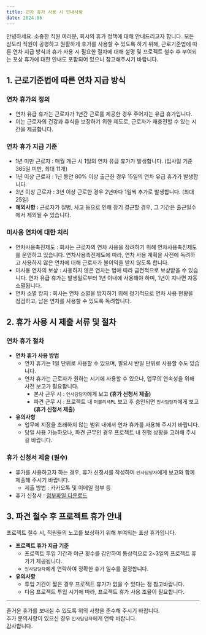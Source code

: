 ```yaml
---
title: 연차 휴가 사용 시 안내사항
date: 2024.06
---
```


안녕하세요. 소중한 직원 여러분, 
회사의 휴가 정책에 대해 안내드리고자 합니다. 모든 삼도리 직원이 공평하고 원활하게 휴가를 사용할 수 있도록 하기 위해, 근로기준법에 따른 연차 지급 방식과 휴가 사용 시 필요한 절차에 대해 설명 및 프로젝트 철수 후 부여되는 포상 휴가에 대한 안내도 포함되어 있으니 참고해주시기 바랍니다.


## 1. 근로기준법에 따른 연차 지급 방식

### 연차 휴가의 정의
- 연차 유급 휴가는 근로자가 1년간 근로를 제공한 경우 주어지는 유급 휴가입니다.
- 이는 근로자의 건강과 휴식을 보장하기 위한 제도로, 근로자가 재충전할 수 있는 시간을 제공합니다.


### 연차 휴가 지급 기준
- 1년 미만 근로자 : 매월 개근 시 1일의 연차 유급 휴가가 발생합니다. (입사일 기준 365일 미만, 최대 11개)
- 1년 이상 근로자 : 1년 동안 80% 이상 출근한 경우 15일의 연차 유급 휴가가 발생합니다.
- 3년 이상 근로자 : 3년 이상 근로한 경우 2년마다 1일씩 추가로 발생합니다. (최대 25일)
- **예외사항 :** 근로자가 질병, 사고 등으로 인해 장기 결근할 경우, 그 기간은 출근일수에서 제외될 수 있습니다.    


### 미사용 연차에 대한 처리
- 연차사용촉진제도 : 회사는 근로자의 연차 사용을 장려하기 위해 연차사용촉진제도를 운영하고 있습니다. 연차사용촉진제도에 따라, 연차 사용 계획을 사전에 독려하고 사용하지 않은 연차에 대해 근로자가 불이익을 받지 않도록 합니다.
- 미사용 연차의 보상 : 사용하지 않은 연차는 법에 따라 금전적으로 보상받을 수 있습니다. 연차 유급 휴가는 발생일로부터 1년 이내에 사용해야 하며, 1년이 지나면 자동 소멸됩니다.
- 연차 소멸 방지 : 회사는 연차 소멸을 방지하기 위해 정기적으로 연차 사용 현황을 점검하고, 남은 연차를 사용할 수 있도록 독려합니다.


## 2. 휴가 사용 시 제출 서류 및 절차

### 연차 휴가 절차
* **연차 휴가 사용 방법**
    - 연차 휴가는 1일 단위로 사용할 수 있으며, 필요시 반일 단위로 사용할 수도 있습니다.
    - 연차 휴가는 근로자가 원하는 시기에 사용할 수 있으나, 업무의 연속성을 위해 사전 보고가 필요합니다.
        - 본사 근무 시 : `인사담당자`에게 보고 **(휴가 신청서 제출)**
        - 파견 근무 시 : 프로젝트 내 `퍼블리셔PL` 보고 후 승인되면 `인사담당자`에게 보고 **(휴가 신청서 제출)**
* **유의사항**
    - 업무에 지장을 초래하지 않는 범위 내에서 연차 휴가를 사용해 주시기 바랍니다.
    - 당일 사용 가능하오나, 파견 근무인 경우 프로젝트 내 진행 상황을 고려해 주시길 바랍니다.


### 휴가 신청서 제출 (필수)
- 휴가를 사용하고자 하는 경우, 휴가 신청서를 작성하여 `인사담당자`에게 보고와 함께 제출해 주시기 바랍니다.
    -  제출 방법 : 카카오톡 및 이메일 첨부 등
- 휴가 신청서 : [첨부파일 다운로드](@/assets/file/휴가신청서_이름_00월.docx)


## 3. 파견 철수 후 프로젝트 휴가 안내

프로젝트 철수 시, 직원들의 노고를 보상하기 위해 부여되는 포상 휴가입니다.

* **프로젝트 휴가 지급 기준**
    - 프로젝트 투입 기간과 야근 횟수를 감안하여 통상적으로 2~3일의 프로젝트 휴가가 제공됩니다.
    - `인사담당자`에게 연락하여 정확한 휴가 일수를 결정합니다.
* **유의사항**
    - 투입 기간이 짧은 경우 프로젝트 휴가가 없을 수 있다는 점 참고바랍니다.
    - 다음 프로젝트 투입 시기에 따라, 프로젝트 휴가 사용 조율이 필요합니다.

---

즐거운 휴가를 보내실 수 있도록 위의 사항을 준수해 주시기 바랍니다.<br>추가 문의사항이 있으신 경우 `인사담당자`에게 연락 바랍니다.<br>감사합니다.
